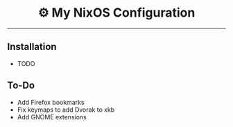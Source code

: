 <div align="center">
	<h1>⚙️ My NixOS Configuration</h1>
</div>

---

## Installation

- TODO

## To-Do

- Add Firefox bookmarks
- Fix keymaps to add Dvorak to xkb
- Add GNOME extensions
